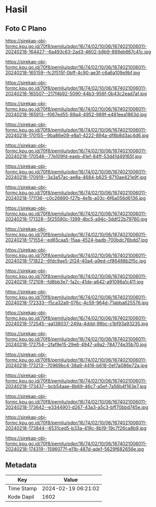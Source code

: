 # Hasil

## Foto C Plano

https://sirekap-obj-formc.kpu.go.id/70f8/pemilu/pdpr/16/74/02/10/06/1674021006011-20240218-164427--6a493c63-2ad3-4602-b8b9-899eb667c41c.jpg

https://sirekap-obj-formc.kpu.go.id/70f8/pemilu/pdpr/16/74/02/10/06/1674021006011-20240218-165159--fc2f515f-0bff-4c90-ae3f-c6a6a109e9bf.jpg

https://sirekap-obj-formc.kpu.go.id/70f8/pemilu/pdpr/16/74/02/10/06/1674021006011-20240218-165507--217f4b92-5090-44b3-956f-0b43c2ead7af.jpg

https://sirekap-obj-formc.kpu.go.id/70f8/pemilu/pdpr/16/74/02/10/06/1674021006011-20240218-165913--f067ed55-89a4-4952-989f-e481eea1863d.jpg

https://sirekap-obj-formc.kpu.go.id/70f8/pemilu/pdpr/16/74/02/10/06/1674021006011-20240218-170155--9ba86e09-e8a1-4222-894a-df8b8d3ac4d6.jpg

https://sirekap-obj-formc.kpu.go.id/70f8/pemilu/pdpr/16/74/02/10/06/1674021006011-20240218-170546--77e109fd-eaeb-41ef-84ff-53d41d49165f.jpg

https://sirekap-obj-formc.kpu.go.id/70f8/pemilu/pdpr/16/74/02/10/06/1674021006011-20240218-170919--3a3a57ac-ae8a-4684-b625-6710ae421e9f.jpg

https://sirekap-obj-formc.kpu.go.id/70f8/pemilu/pdpr/16/74/02/10/06/1674021006011-20240218-171136--c0c26890-f27b-4e1b-a03c-6f6a056d6136.jpg

https://sirekap-obj-formc.kpu.go.id/70f8/pemilu/pdpr/16/74/02/10/06/1674021006011-20240218-171328--5f25590c-1399-4bc5-a94c-3ddf22b79760.jpg

https://sirekap-obj-formc.kpu.go.id/70f8/pemilu/pdpr/16/74/02/10/06/1674021006011-20240218-171554--ed65caa5-15aa-4524-badb-700bdc76bdd7.jpg

https://sirekap-obj-formc.kpu.go.id/70f8/pemilu/pdpr/16/74/02/10/06/1674021006011-20240218-171822--6fdc9ae5-2f24-40a4-a9ed-cf86488b2f5c.jpg

https://sirekap-obj-formc.kpu.go.id/70f8/pemilu/pdpr/16/74/02/10/06/1674021006011-20240218-172109--fd8bb3e7-1a2c-41de-a642-a91096a1c411.jpg

https://sirekap-obj-formc.kpu.go.id/70f8/pemilu/pdpr/16/74/02/10/06/1674021006011-20240218-172333--f5ca32a9-076c-4c59-964d-71abba625576.jpg

https://sirekap-obj-formc.kpu.go.id/70f8/pemilu/pdpr/16/74/02/10/06/1674021006011-20240218-172545--aa138037-249a-4ddd-98bc-c1bf93a93235.jpg

https://sirekap-obj-formc.kpu.go.id/70f8/pemilu/pdpr/16/74/02/10/06/1674021006011-20240218-172754--2faf9e15-29e6-4947-a9a2-784774e35b70.jpg

https://sirekap-obj-formc.kpu.go.id/70f8/pemilu/pdpr/16/74/02/10/06/1674021006011-20240218-173213--70969bc4-38a9-4416-b618-0ef7a086e72a.jpg

https://sirekap-obj-formc.kpu.go.id/70f8/pemilu/pdpr/16/74/02/10/06/1674021006011-20240218-173437--bcb54aae-8b69-46c7-a5ef-7a56b4f163e7.jpg

https://sirekap-obj-formc.kpu.go.id/70f8/pemilu/pdpr/16/74/02/10/06/1674021006011-20240218-173642--e3344901-d267-43a3-a5c3-bff70bbd745e.jpg

https://sirekap-obj-formc.kpu.go.id/70f8/pemilu/pdpr/16/74/02/10/06/1674021006011-20240218-173844--6531ced5-b33a-419c-8b19-19c7f26ca8b9.jpg

https://sirekap-obj-formc.kpu.go.id/70f8/pemilu/pdpr/16/74/02/10/06/1674021006011-20240218-174319--1596077f-e11b-487d-ade1-5629f682656e.jpg


## Metadata

| Key        | Value               |
| ---------- | ------------------- |
| Time Stamp | 2024-02-19 06:21:02 |
| Kode Dapil | 1602                |



